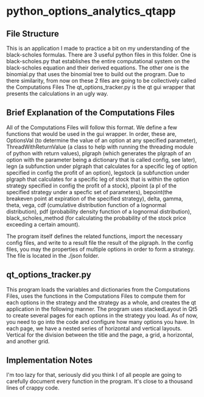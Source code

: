 # python_options_analytics_qtapp

## File Structure
This is an application I made to practice a bit on my understanding of the black-scholes formulas.  There are 3 useful python files in this folder.  One is black-scholes.py that establishes the entire computational system on the black-scholes equation and their derived equations.  The other one is the binomial.py that uses the binomial tree to build out the program.  Due to there similarity, from now on these 2 files are going to be collectively called the Computations Files  The qt_options_tracker.py is the qt gui wrapper that presents the calculations in an ugly way.

## Brief Explanation of the Computations Files
All of the Computations Files will follow this format.  We define a few functions that would be used in the gui wrapper.  In order, these are, OptionsVal (to determine the value of an option at any specified parameter), ThreadWithReturnValue (a class to help with running the threading module of python with return values), plgraph (which generates the plgraph of an option with the parameter being a dictionary that is called config, see later), legn (a subfunction under plgraph that calculates for a specific leg of option specified in config the profit of an option), legstock (a subfunction under plgraph that calculates for a specific leg of stock that is within the option strategy specified in config the profit of a stock), plpoint (a pl of the specified strategy under a specfic set of parameters), bepoint(the breakeven point at expiration of the specified strategy), delta, gamma, theta, vega, cdf (cumulative distribution function of a lognormal distribution), pdf (probability density function of a lognormal distribution), black_scholes_method (for calculating the probability of the stock price exceeding a certain amount).

The program itself defines the related functions, import the necessary config files, and write to a result file the result of the plgraph.  In the config files, you may the properties of multiple options in order to form a strategy.  The file is located in the ./json folder.

## qt_options_tracker.py

This program loads the variables and dictionaries from the Computations Files, uses the functions in the Computations Files to compute them for each options in the strategy and the strategy as a whole, and creates the qt application in the following manner.  The program uses stackedLayout in Qt5 to create several pages for each options in the strategy you load.  As of now, you need to go into the code and configure how many options you have.  In each page, we have a nested series of horizontal and vertical layouts.  Vertical for the division between the title and the page, a grid, a horizontal, and another grid.

## Implementation Notes

I'm too lazy for that, seriously did you think I of all people are going to carefully document every function in the program.  It's close to a thousand lines of crappy code.
